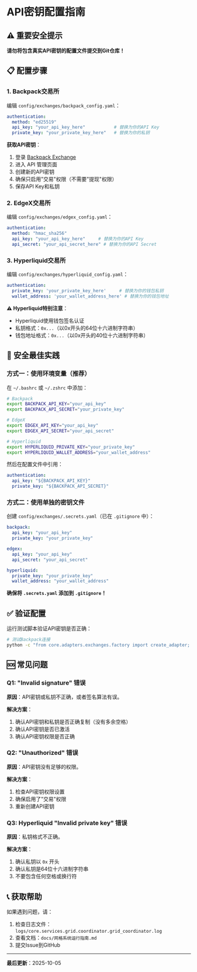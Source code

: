 # API密钥配置指南

## ⚠️ 重要安全提示

**请勿将包含真实API密钥的配置文件提交到Git仓库！**

## 📋 配置步骤

### 1. Backpack交易所

编辑 `config/exchanges/backpack_config.yaml`：

```yaml
authentication:
  method: "ed25519"
  api_key: "your_api_key_here"           # 替换为你的API Key
  private_key: "your_private_key_here"   # 替换为你的私钥
```

**获取API密钥**：
1. 登录 [Backpack Exchange](https://backpack.exchange)
2. 进入 API 管理页面
3. 创建新的API密钥
4. 确保只启用"交易"权限（不需要"提现"权限）
5. 保存API Key和私钥

### 2. EdgeX交易所

编辑 `config/exchanges/edgex_config.yaml`：

```yaml
authentication:
  method: "hmac_sha256"
  api_key: "your_api_key_here"     # 替换为你的API Key
  api_secret: "your_api_secret_here" # 替换为你的API Secret
```

### 3. Hyperliquid交易所

编辑 `config/exchanges/hyperliquid_config.yaml`：

```yaml
authentication:
  private_key: 'your_private_key_here'     # 替换为你的钱包私钥
  wallet_address: 'your_wallet_address_here' # 替换为你的钱包地址
```

**⚠️ Hyperliquid特别注意**：
- Hyperliquid使用钱包签名认证
- 私钥格式：`0x...`（以0x开头的64位十六进制字符串）
- 钱包地址格式：`0x...`（以0x开头的40位十六进制字符串）

## 🔐 安全最佳实践

### 方式一：使用环境变量（推荐）

在 `~/.bashrc` 或 `~/.zshrc` 中添加：

```bash
# Backpack
export BACKPACK_API_KEY="your_api_key"
export BACKPACK_API_SECRET="your_private_key"

# EdgeX
export EDGEX_API_KEY="your_api_key"
export EDGEX_API_SECRET="your_api_secret"

# Hyperliquid
export HYPERLIQUID_PRIVATE_KEY="your_private_key"
export HYPERLIQUID_WALLET_ADDRESS="your_wallet_address"
```

然后在配置文件中引用：

```yaml
authentication:
  api_key: "${BACKPACK_API_KEY}"
  private_key: "${BACKPACK_API_SECRET}"
```

### 方式二：使用单独的密钥文件

创建 `config/exchanges/.secrets.yaml`（已在 `.gitignore` 中）：

```yaml
backpack:
  api_key: "your_api_key"
  private_key: "your_private_key"

edgex:
  api_key: "your_api_key"
  api_secret: "your_api_secret"

hyperliquid:
  private_key: "your_private_key"
  wallet_address: "your_wallet_address"
```

**确保将 `.secrets.yaml` 添加到 `.gitignore`！**

## ✅ 验证配置

运行测试脚本验证API密钥是否正确：

```bash
# 测试Backpack连接
python -c "from core.adapters.exchanges.factory import create_adapter; adapter = create_adapter('backpack'); print('✅ Backpack连接成功')"
```

## 🆘 常见问题

### Q1: "Invalid signature" 错误

**原因**：API密钥或私钥不正确，或者签名算法有误。

**解决方案**：
1. 确认API密钥和私钥是否正确复制（没有多余空格）
2. 确认API密钥是否已激活
3. 确认API密钥权限是否正确

### Q2: "Unauthorized" 错误

**原因**：API密钥没有足够的权限。

**解决方案**：
1. 检查API密钥权限设置
2. 确保启用了"交易"权限
3. 重新创建API密钥

### Q3: Hyperliquid "Invalid private key" 错误

**原因**：私钥格式不正确。

**解决方案**：
1. 确认私钥以 `0x` 开头
2. 确认私钥是64位十六进制字符串
3. 不要包含任何空格或换行符

## 📞 获取帮助

如果遇到问题，请：
1. 检查日志文件：`logs/core.services.grid.coordinator.grid_coordinator.log`
2. 查看文档：`docs/网格系统运行指南.md`
3. 提交Issue到GitHub

---

**最后更新**：2025-10-05
